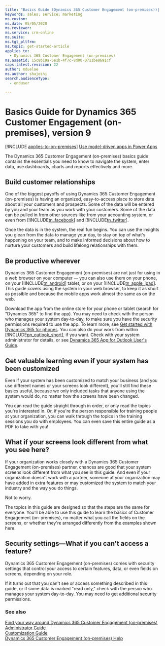 ```yaml
---
title: "Basics Guide (Dynamics 365 Customer Engagement (on-premises))| MicrosoftDocs"
keywords: sales; service; marketing
ms.custom: 
ms.date: 05/05/2020
ms.reviewer: 
ms.service: crm-online
ms.suite: 
ms.tgt_pltfrm: 
ms.topic: get-started-article
applies_to: 
  - Dynamics 365 Customer Engagement (on-premises)
ms.assetid: 15c8b19a-5e1b-4f7c-8d00-0711be8691cf
caps.latest.revision: 22
author: mduelae
ms.author: shujoshi
search.audienceType: 
  - enduser

---
```

# Basics Guide for Dynamics 365 Customer Engagement (on-premises), version 9

[!INCLUDE [applies-to-on-premises](../includes/applies-to-on-premises.md)] [Use model-driven apps in Power Apps](/powerapps/user/use-model-driven-apps)

The Dynamics 365 Customer Engagement (on-premises) basics guide contains the essentials you need to know to navigate the system, enter data, use dashboards, charts and reports effectively and more.

## Build customer relationships
One of the biggest payoffs of using Dynamics 365 Customer Engagement (on-premises) is having an organized, easy-to-access place to store data about all your customers and prospects. Some of the data will be entered by you and your team as you work with your customers. Some of the data can be pulled in from other sources like from your accounting system, or even from [!INCLUDE[tn_facebook](../includes/tn-facebook.md)] and [!INCLUDE[tn_twitter](../includes/tn-twitter.md)].

Once the data is in the system, the real fun begins. You can use the insights you glean from the data to manage your day, to stay on top of what's happening on your team, and to make informed decisions about how to nurture your customers and build lifelong relationships with them.

## Be productive wherever
Dynamics 365 Customer Engagement (on-premises) are not just for using in a web browser on your computer — you
can also use them on your phone, on your [!INCLUDE[tn_android](../includes/tn-android.md)] tablet, or on your [!INCLUDE[tn_apple_ipad](../includes/tn-apple-ipad.md)]. This guide covers using the system in your web browser, to keep it as short
as possible and because the mobile apps work almost the same as on the web.

Download the app from the online store for your phone or tablet (search for "Dynamics 365" to find the app). You may need to check with the person who manages your system day-to-day, to make sure you have the security permissions required to use the app. To learn more, see [Get started with Dynamics 365 for phones](https://docs.microsoft.com/dynamics365/customer-engagement/mobile-app/set-up-dynamics-365-for-phones-and-dynamics-365-for-tablets). You can also do your work from within [!INCLUDE[pn_outlook_short](../includes/pn-outlook-short.md)], if you want. Check with your system administrator for details, or see [Dynamics 365 App for Outlook User's Guide](https://docs.microsoft.com/dynamics365/customer-engagement/outlook-app/dynamics-365-app-outlook-user-s-guide).

## Get valuable learning even if your system has been customized
Even if your system has been customized to match your business (and you use different names or your screens look different), you'll still find these basics useful, because we only included tasks that anyone using the system would do, no matter how the screens have been changed.

You can read the guide straight through in order, or only read the topics you're interested in. Or, if you're the person responsible for training people at your
organization, you can walk through the topics in the training sessions you do with employees. You can even save this entire guide as a PDF to take with you!

## What if your screens look different from what you see here?
If your organization works closely with a Dynamics 365 Customer Engagement (on-premises) partner, chances are good that your system screens look different from what you see in this guide. And even if your organization doesn't work with a partner, someone at your organization
may have added in extra features or may customized the system to match your industry and the way you do things.

Not to worry.

The topics in this guide are designed so that the steps are the same for everyone. You'll be able to use this guide to learn the basics of Customer Engagement (on-premises), no matter what you call the fields on the screens, or whether they're arranged differently from the examples shown here.

## Security settings—What if you can't access a feature?
Dynamics 365 Customer Engagement (on-premises) comes with security settings that control your access to certain
features, data, or even fields on screens, depending on your role.

If it turns out that you can't see or access something described in this guide, or if some data is marked "read only," check with the person who manages your system day-to-day. You may need to get additional security permissions.

 
### See also  
[Find your way around Dynamics 365 Customer Engagement (on-premises)](../basics/find-your-way-around-dynamics-365-customer-engagement-enterprise.md)<br/>
[Administrator Guide](../admin/overview.md)<br />
[Customization Guide](../customize/overview.md)<br />
[Dynamics 365 Customer Engagement (on-premises) Help](../overview.md)   

